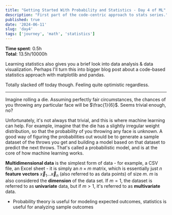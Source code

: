 ```yaml
---
title: "Getting Started With Probability and Statistics - Day 4 of ML"
description: "First part of the code-centric approach to stats series."
published: true
date: '2024-06-11'
slug: 'day4'
tags: ['journey', 'math', 'statistics']
---
```

<script>
    import Image from '$lib/components/Image.svelte';
</script>

**Time spent**: 0.5h <br /> **Total**: 13.5h/10000h

Learning statistics also gives you a brief look into data analysis & data visualization. Perhaps I'll turn this into bigger blog post about a code-based statistics approach with matplotlib and pandas.

Totally slacked off today though. Feeling quite optimistic regardless.
___

Imagine rolling a die. Assuming perfectly fair circumstances, the chances of you throwing any particular face will be $\frac{1}{6}$. Seems trivial enough, no?

Unfortunately, it's not always that trivial, and this is where machine learning can help. For example, imagine that the die has a slightly irregular weight distribution, so that the probability of you throwing any face is unknown. A good way of figuring the probabilities out would be to generate a sample dataset of the throws you get and building a model based on that dataset to predict the next throws. That's called a probabilistic model, and is at the core of how machine learning works.

**Multidimensional data** is the simplest form of data - for example, a CSV file, an Excel sheet - it is simply an $n \times m$ matrix, which is essentially just $n$ **feature vectors** $\vec x_1 \dots \vec x_n$ (also referred to as data points) of size $m$. $m$ is also considered the **dimension** of the data set. If $m=1$, the dataset is referred to as **univariate** data, but if $m>1$, it's referred to as **multivariate** data.

- Probability theory is useful for modeling expected outcomes, statistics is useful for analyzing sample outcomes


